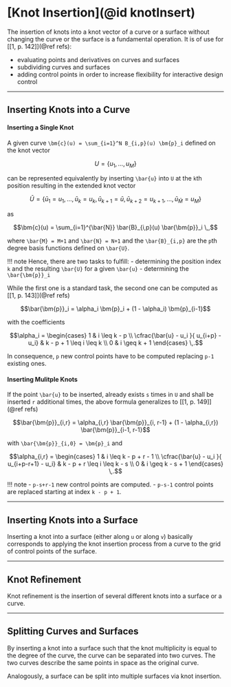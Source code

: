 
# [Knot Insertion](@id knotInsert)

The insertion of knots into a knot vector of a curve or a surface without changing the curve or the surface is a fundamental operation.
It is of use for [[1, p. 142]](@ref refs):
 - evaluating points and derivatives on curves and surfaces
 - subdividing curves and surfaces
 - adding control points in order to increase flexibility for interactive design control

---
## Inserting Knots into a Curve

#### Inserting a Single Knot

A given curve ``\bm{c}(u) = \sum_{i=1}^N B_{i,p}(u) \bm{p}_i`` defined on the knot vector
```math
U = \{u_1, \dots, u_M\}
```
can be represented equivalently by inserting ``\bar{u}`` into ``U`` at the ``k``th position resulting in the extended knot vector
```math
\bar{U} = \{\bar{u}_1=u_1, \dots, \bar{u}_k = u_k, \bar{u}_{k+1}=\bar{u}, \bar{u}_{k+2}=u_{k+1}, \dots, \bar{u}_{\bar{M}} = u_M \}
```
as
```math
\bm{c}(u) = \sum_{i=1}^{\bar{N}} \bar{B}_{i,p}(u) \bar{\bm{p}}_i \,,
```
where ``\bar{M} = M+1`` and ``\bar{N} = N+1`` and the ``\bar{B}_{i,p}`` are the ``p``th degree basis functions defined on ``\bar{U}``.

!!! note
    Hence, there are two tasks to fulfill:
    - determining the position index ``k`` and the resulting ``\bar{U}`` for a given ``\bar{u}``
    - determining the ``\bar{\bm{p}}_i``

While the first one is a standard task, the second one can be computed as [[1, p. 143]](@ref refs)
```math
\bar{\bm{p}}_i = \alpha_i \bm{p}_i + (1 - \alpha_i) \bm{p}_{i-1}
```
with the coefficients
```math
\alpha_i = \begin{cases} 1 & i \leq k - p \\ \cfrac{\bar{u} - u_i }{ u_{i+p} - u_i} & k - p + 1 \leq i \leq k \\ 0 & i \geq k + 1 \end{cases} \,.
```
In consequence, ``p`` new control points have to be computed replacing ``p-1`` existing ones.


#### Inserting Mulitple Knots

If the point ``\bar{u}`` to be inserted, already exists ``s`` times in ``U`` and shall be inserted ``r`` additional times, the above formula generalizes to [[1, p. 149]](@ref refs)
```math
\bar{\bm{p}}_{i,r} = \alpha_{i,r} \bar{\bm{p}}_{i, r-1} + (1 - \alpha_{i,r}) \bar{\bm{p}}_{i-1, r-1}
```
with ``\bar{\bm{p}}_{i,0} = \bm{p}_i`` and
```math
\alpha_{i,r} = \begin{cases} 1 & i \leq k - p + r - 1 \\ \cfrac{\bar{u} - u_i }{ u_{i+p-r+1} - u_i} & k - p + r \leq i \leq k - s \\ 0 & i \geq k - s + 1 \end{cases} \,.
```

!!! note
    - ``p-s+r-1`` new control points are computed.
    - ``p-s-1`` control points are replaced starting at index ``k - p + 1``.


---
## Inserting Knots into a Surface

Inserting a knot into a surface (either along ``u`` or along ``v``) basically corresponds to applying the knot insertion process from a curve to the grid of control points of the surface.


---
## Knot Refinement

Knot refinement is the insertion of several different knots into a surface or a curve.


---
## Splitting Curves and Surfaces

By inserting a knot into a surface such that the knot multiplicity is equal to the degree of the curve, the curve can be separated into two curves.
The two curves describe the same points in space as the original curve.

Analogously, a surface can be split into multiple surfaces via knot insertion.
